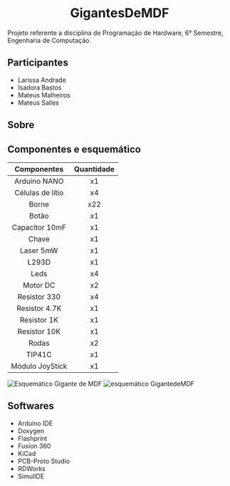 <h1 align= "center">GigantesDeMDF</h1>

Projeto referente a disciplina de Programação de Hardware, 6° Semestre, Engenharia de Computação.

## Participantes

- Larissa Andrade
- Isadora Bastos
- Mateus Malheiros
- Mateus Salles

## Sobre


## Componentes e esquemático

|   Componentes   | Quantidade |
|:---------------:|:----------:|
| Arduino NANO    |     x1     |
| Células de lítio|     x4     |
| Borne           |     x22    |
| Botão           |     x1     |
| Capacitor 10mF  |     x1     |
| Chave           |     x1     |
| Laser 5mW       |     x1     |
| L293D           |     x1     |
| Leds            |     x4     |
| Motor DC        |     x2     |
| Resistor 330    |     x4     |
| Resistor 4.7K   |     x1     |
| Resistor 1K     |     x1     |
| Resistor 10K    |     x1     |
| Rodas           |     x2     |
| TIP41C          |     x1     |
| Módulo JoyStick |     x1     |

![Esquemático Gigante de MDF]()
![esquemático GigantedeMDF](https://github.com/Mateus-M-Soeiro/GigantesDeMDF/assets/102930854/2c235fe8-c88a-49da-8002-85a87a04828d)


## Softwares

- Arduino IDE
- Doxygen
- Flashprint
- Fusion 360
- KiCad
- PCB-Proto Studio 
- RDWorks
- SimulIDE
